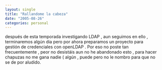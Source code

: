 ```yaml
---
layout: single
title: "Rallandome la cabeza"
date: "2005-08-26"
categories: personal
---
```



después de esta temporada investigando LDAP , aun seguimos en ello , terminaremos algún dia pero por ahora preparamos un proyecto para gestión de credenciales con openLDAP . Por eso no poste tan frecuentemente , peor no desistáis aun no he abandonado esto , para hacer chapuzas no me gana nadie ( algún  , puede pero no le nombro para que no se de por aludido.
